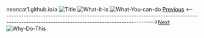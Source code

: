 neoncat1.github.io/a
![Title](https://github.com/user-attachments/assets/8d694465-3481-4a23-93d8-dfde47700cac)
![What-it-is](https://github.com/user-attachments/assets/e5bd1716-c966-4e28-970d-c4d3ab610a7e)
                  ![What-You-can-do](https://github.com/user-attachments/assets/34987082-0b45-4920-a341-9d13c4b00670)
[Previous](NeonCat.github.io) <------------------------------------------------------------------------------------------------------------------------------------------->[Next](NeonCat.github.io/a)
![Why-Do-This](https://github.com/user-attachments/assets/256480e5-4a46-493c-b060-ef33f14fe7aa)
